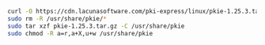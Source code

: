 ﻿```sh
curl -O https://cdn.lacunasoftware.com/pki-express/linux/pkie-1.25.3.tar.gz
sudo rm -R /usr/share/pkie/*
sudo tar xzf pkie-1.25.3.tar.gz -C /usr/share/pkie
sudo chmod -R a=r,a+X,u+w /usr/share/pkie
```
